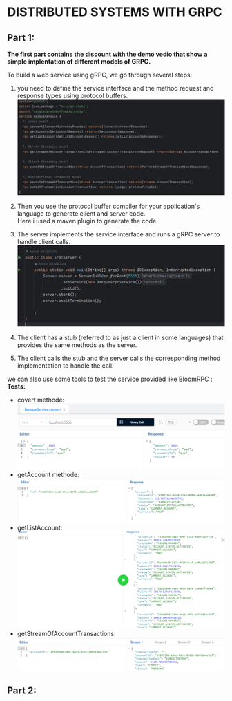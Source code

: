 # DISTRIBUTED SYSTEMS WITH GRPC


## Part 1:

**The first part contains the discount with the demo vedio that show a simple implentation of different models of GRPC.**

To build a web service using gRPC, we go through several steps:

1. you need to define the service interface and the method request and response types using protocol buffers.
    ![ebank_proto](resources/ebank_proto.png)

2. Then you use the protocol buffer compiler for your application's language to generate client and server code.  
Here i used a maven plugin to generate the code.

3. The server implements the service interface and runs a gRPC server to handle client calls.  
    ![ebank_server](resources/server.png)

4. The client has a stub (referred to as just a client in some languages) that provides the same methods as the server.

5. The client calls the stub and the server calls the corresponding method implementation to handle the call.  

we can also use some tools to test the service provided like BloomRPC :  
**Tests:**
* covert methode:
    ![test1](resources/test_convert.png)  
* getAccount methode:
    ![test2](resources/getAccount.png)
* getListAccount:
    ![test3](resources/getListAccount.png)
* getStreamOfAccountTransactions:
    ![test4](resources/getStreamOfaccountTransaction.png)

## Part 2:


